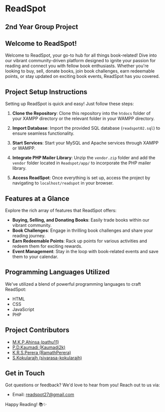 # ReadSpot

## 2nd Year Group Project

## Welcome to ReadSpot!

Welcome to ReadSpot, your go-to hub for all things book-related! Dive into our vibrant community-driven platform designed to ignite your passion for reading and connect you with fellow book enthusiasts. Whether you're looking to buy, sell, donate books, join book challenges, earn redeemable points, or stay updated on exciting book events, ReadSpot has you covered.

## Project Setup Instructions

Setting up ReadSpot is quick and easy! Just follow these steps:

1. **Clone the Repository**: Clone this repository into the `htdocs` folder of your XAMPP directory or the relevant folder in your WAMPP directory.

2. **Import Database**: Import the provided SQL database (`readspot02.sql`) to ensure seamless functionality.

3. **Start Services**: Start your MySQL and Apache services through XAMPP or WAMPP.

4. **Integrate PHP Mailer Library**: Unzip the `vendor.zip` folder and add the `vendor` folder located in `Readspot/app/` to incorporate the PHP mailer library.

5. **Access ReadSpot**: Once everything is set up, access the project by navigating to `localhost/readspot` in your browser.

## Features at a Glance

Explore the rich array of features that ReadSpot offers:

- **Buying, Selling, and Donating Books**: Easily trade books within our vibrant community.
- **Book Challenges**: Engage in thrilling book challenges and share your reading journey.
- **Earn Redeemable Points**: Rack up points for various activities and redeem them for exciting rewards.
- **Event Management**: Stay in the loop with book-related events and save them to your calendar.

## Programming Languages Utilized

We've utilized a blend of powerful programming languages to craft ReadSpot:

- HTML
- CSS
- JavaScript
- PHP

## Project Contributors

- [M.K.P.Ahinsa (pathu11)](https://github.com/pathu11)
- [P.D.Kaumadi (Kaumadi2k)](https://github.com/Kaumadi2k)
- [K.R.S.Perera (RamathPerera)](https://github.com/RamathPerera)
- [S.Kokularajh (sivarasa-kokularajh)](https://github.com/sivarasa-kokularajh)
  
## Get in Touch

Got questions or feedback? We'd love to hear from you! Reach out to us via:

- Email: readspot27@gmail.com

Happy Reading! 📚✨
